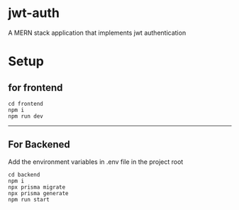 # jwt-auth
A MERN stack application that implements jwt authentication

# Setup

## for frontend
```
cd frontend
npm i 
npm run dev
```

---

## For Backened
Add the environment variables in .env file in the project root

```
cd backend
npm i
npx prisma migrate
npx prisma generate
npm run start
```

